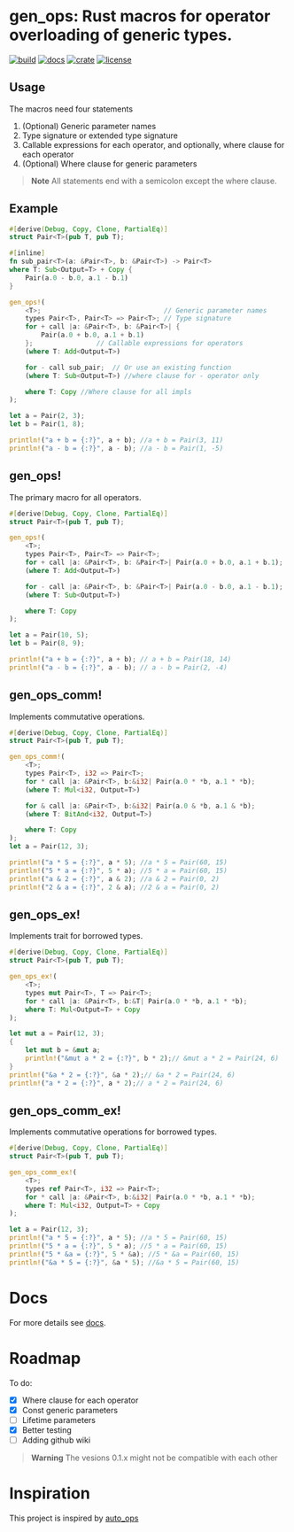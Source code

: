 # gen_ops: Rust macros for operator overloading of generic types. 

[![build](https://img.shields.io/github/actions/workflow/status/K-Vinayak/gen_ops/rust.yml?logo=github&style=flat-square)](https://github.com/K-Vinayak/gen_ops/actions/workflows/rust.yml)
[![docs](https://img.shields.io/docsrs/gen_ops/latest?style=flat-square)](https://docs.rs/gen_ops/)
[![crate](https://img.shields.io/crates/v/gen_ops?style=flat-square)](https://crates.io/gen_ops)
[![license](https://img.shields.io/crates/l/gen_ops?style=flat-square)](https://github.com/K-Vinayak/gen_ops/blob/main/LICENSE.md)

## Usage

The macros need four statements 

1. (Optional) Generic parameter names
2. Type signature or extended type signature
3. Callable expressions for each operator, and optionally, where clause for each operator
4. (Optional) Where clause for generic parameters

> **Note** 
> All statements end with a semicolon except the where clause.

## Example

```rust
#[derive(Debug, Copy, Clone, PartialEq)]
struct Pair<T>(pub T, pub T);

#[inline]
fn sub_pair<T>(a: &Pair<T>, b: &Pair<T>) -> Pair<T>
where T: Sub<Output=T> + Copy {
    Pair(a.0 - b.0, a.1 - b.1)
}

gen_ops!(
    <T>;                               // Generic parameter names
    types Pair<T>, Pair<T> => Pair<T>; // Type signature
    for + call |a: &Pair<T>, b: &Pair<T>| {
        Pair(a.0 + b.0, a.1 + b.1)
    };                // Callable expressions for operators
    (where T: Add<Output=T>)

    for - call sub_pair;  // Or use an existing function
    (where T: Sub<Output=T>) //where clause for - operator only

    where T: Copy //Where clause for all impls
);

let a = Pair(2, 3);
let b = Pair(1, 8);

println!("a + b = {:?}", a + b); //a + b = Pair(3, 11)
println!("a - b = {:?}", a - b); //a - b = Pair(1, -5)
```

## gen_ops!

The primary macro for all operators. 

```rust
#[derive(Debug, Copy, Clone, PartialEq)]
struct Pair<T>(pub T, pub T);

gen_ops!(
    <T>;
    types Pair<T>, Pair<T> => Pair<T>;
    for + call |a: &Pair<T>, b: &Pair<T>| Pair(a.0 + b.0, a.1 + b.1);
    (where T: Add<Output=T>)

    for - call |a: &Pair<T>, b: &Pair<T>| Pair(a.0 - b.0, a.1 - b.1);
    (where T: Sub<Output=T>)

    where T: Copy
);

let a = Pair(10, 5);
let b = Pair(8, 9);

println!("a + b = {:?}", a + b); // a + b = Pair(18, 14)
println!("a - b = {:?}", a - b); // a - b = Pair(2, -4)
```

## gen_ops_comm!

Implements commutative operations. 

```rust
#[derive(Debug, Copy, Clone, PartialEq)]
struct Pair<T>(pub T, pub T);

gen_ops_comm!(
    <T>;
    types Pair<T>, i32 => Pair<T>;
    for * call |a: &Pair<T>, b:&i32| Pair(a.0 * *b, a.1 * *b);
    (where T: Mul<i32, Output=T>)

    for & call |a: &Pair<T>, b:&i32| Pair(a.0 & *b, a.1 & *b);
    (where T: BitAnd<i32, Output=T>)

    where T: Copy
);
let a = Pair(12, 3);

println!("a * 5 = {:?}", a * 5); //a * 5 = Pair(60, 15)
println!("5 * a = {:?}", 5 * a); //5 * a = Pair(60, 15)
println!("a & 2 = {:?}", a & 2); //a & 2 = Pair(0, 2)
println!("2 & a = {:?}", 2 & a); //2 & a = Pair(0, 2)
```

## gen_ops_ex!

Implements trait for borrowed types. 

```rust
#[derive(Debug, Copy, Clone, PartialEq)]
struct Pair<T>(pub T, pub T);

gen_ops_ex!(
    <T>;
    types mut Pair<T>, T => Pair<T>;
    for * call |a: &Pair<T>, b:&T| Pair(a.0 * *b, a.1 * *b);
    where T: Mul<Output=T> + Copy
);

let mut a = Pair(12, 3);
{
    let mut b = &mut a;
    println!("&mut a * 2 = {:?}", b * 2);// &mut a * 2 = Pair(24, 6)
}
println!("&a * 2 = {:?}", &a * 2);// &a * 2 = Pair(24, 6)
println!("a * 2 = {:?}", a * 2);// a * 2 = Pair(24, 6)
```

## gen_ops_comm_ex!

Implements commutative operations for borrowed types. 

```rust
#[derive(Debug, Copy, Clone, PartialEq)]
struct Pair<T>(pub T, pub T);

gen_ops_comm_ex!(
    <T>;
    types ref Pair<T>, i32 => Pair<T>;
    for * call |a: &Pair<T>, b:&i32| Pair(a.0 * *b, a.1 * *b);
    where T: Mul<i32, Output=T> + Copy
);

let a = Pair(12, 3);
println!("a * 5 = {:?}", a * 5); //a * 5 = Pair(60, 15)
println!("5 * a = {:?}", 5 * a); //5 * a = Pair(60, 15)
println!("5 * &a = {:?}", 5 * &a); //5 * &a = Pair(60, 15)
println!("&a * 5 = {:?}", &a * 5); //&a * 5 = Pair(60, 15)
```

# Docs
For more details see [docs](https://docs.rs/gen_ops).

# Roadmap
To do:
- [x] Where clause for each operator
- [x] Const generic parameters
- [ ] Lifetime parameters
- [x] Better testing
- [ ] Adding github wiki

> **Warning**
> The vesions 0.1.x might not be compatible with each other

# Inspiration

This project is inspired by [auto_ops](https://crates.io/crates/auto_ops)
